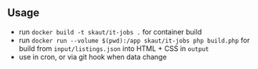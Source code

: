 ## Usage

 - run `docker build -t skaut/it-jobs .` for container build
 - run `docker run --volume $(pwd):/app skaut/it-jobs php build.php`
for build from `input/listings.json` into HTML + CSS in `output`
 - use in cron, or via git hook when data change
